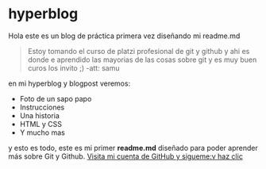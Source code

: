 # hyperblog 
Hola este es un blog de práctica primera vez diseñando mi readme.md

>Estoy tomando el curso de platzi profesional de git y github y ahi es donde e aprendido las mayorias de las cosas sobre git y es muy buen curos los invito ;)
> -att: samu

en mi hyperblog y blogpost veremos:

- Foto de un sapo papo
- Instrucciones
- Una historia
- HTML y CSS
- Y mucho mas 

y esto es todo, este es mi primer **readme.md** diseñado para poder aprender más sobre Git y Github. [Visita mi cuenta de GitHub y sigueme:v haz clic ](https://github.com/SamuelGomez6 "visita mi cuenta de GitHub y sigueme:v haz clic ")